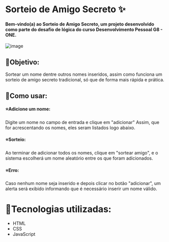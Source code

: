 # Sorteio de Amigo Secreto ✨
#### Bem-vindo(a) ao Sorteio de Amigo Secreto, um projeto desenvolvido como parte do desafio de lógica do curso Desenvolvimento Pessoal G8 - ONE.
![image](https://github.com/user-attachments/assets/0125f1c5-39c4-4e1d-bd3f-e3b4d1f9e7d6)

## 🌟Objetivo:
Sortear um nome dentre outros nomes inseridos, assim como funciona um sorteio de amigo secreto tradicional, só que de forma mais rápida e prática. 

## 🌟Como usar:
#### ⭐Adicione um nome:
Digite um nome no campo de entrada e clique em "adicionar"
Assim, que for acrescentando os nomes, eles seram listados logo abaixo.

#### ⭐Sorteio:
Ao terminar de adicionar todos os nomes, clique em "sortear amigo", e o sistema escolherá um nome aleatório entre os que foram adicionados. 

#### ⭐Erro:
Caso nenhum nome seja inserido e depois clicar no botão "adicionar", um alerta será exibido informando que é necessário inserir um nome válido.

# 💫Tecnologias utilizadas:
- HTML
- CSS
- JavaScript




